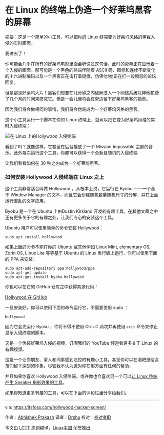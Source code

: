 

# 在 Linux 的终端上伪造一个好莱坞黑客的屏幕

摘要：这是一个简单的小工具，可以把你的 Linux 终端变为好莱坞风格的黑客入侵的实时画面。



我进去了！

你可能会几乎在所有的好莱坞电影里面会听说过这句话，此时的荧幕正在显示着一个入侵的画面。那可能是一个黑色的终端伴随着 ASCII 码、图标和连续不断变化的十六进制编码以及一个黑客正在击打着键盘，仿佛他/她正在打一段愤怒的论坛回复。

但是那是好莱坞大片！黑客们想要在几分钟之内破解进入一个网络系统除非他花费了几个月的时间来研究它。但是一会儿我将会在旁边留下好莱坞黑客的指责。

因为我们将会做相同的事情，我们将会伪装成为一个好莱坞风格的黑客。

这个小工具运行一个脚本在你的 Linux 终端上，就可以把它变为好莱坞风格的实时入侵终端：

![在 Linux 上的Hollywood 入侵终端][1]

看到了吗？就像这样，它甚至在后台播放了一个 Mission Impossible 主题的音乐。此外每次运行这个工具，你都可以获得一个全新且随机的入侵终端

让我们看看如何在 30 秒之内成为一个好莱坞黑客。



### 如何安装 Hollywood 入侵终端在 Linux 之上

这个工具非常适合叫做 Hollywood 。从根本上说，它运行在 Byobu ——一个基于 Window Manager 的文本，而且它会创建随机数量随机尺寸的分屏，并在上面运行混乱的文字应用。

Byobu 是一个在 Ubuntu 上由Dustin Kirkland 开发的有趣工具。在其他文章之中还有更多关于它的有趣之处，让我们专心的安装这个工具。

Ubuntu 用户可以使用简单的命令安装 Hollywood：

```
sudo apt install hollywood
```

如果上面的命令不能在你的 Ubuntu 或其他例如 Linux Mint, elementary OS, Zorin OS, Linux Lite 等等基于 Ubuntu 的 Linux 发行版上运行，你可以使用下面的 PPA 来安装：

```
sudo apt-add-repository ppa:hollywood/ppa
sudo apt-get update
sudo apt-get install byobu hollywood
```

你也可以在它的 GitHub 仓库之中获得其源代码：

[Hollywood 在 GitHub][3]

一旦安装好，你可以使用下面的命令运行它，不需要使用 sudo ：

`hollywood`

因为它会先运行 Byosu ，你将不得不使用 Ctrl+C 两次并再使用 `exit` 命令来停止显示入侵终端的脚本。

这是一个伪装好莱坞入侵的视频。订阅我们的 YouTube 频道看更多关于 Linux 的有趣视频。

这是一个让你朋友、家人和同事感到吃惊的有趣小工具，甚至你可以在酒吧里给女孩们留下深刻的印象，尽管我不认为这对你在那方面有任何的帮助，

并且如果你喜欢 Hollywood 入侵终端，或许你也会喜欢另一个可以[让 Linux 终端产生 Sneaker 电影效果的工具][5]。

如果你知道更多有趣的工具，可以在下面的评论栏里分享给我们。



------

via: https://itsfoss.com/hollywood-hacker-screen/

作者：[Abhishek Prakash][a]
译者：[Drshu](https://github.com/Drshu)
校对：[校对者ID](https://github.com/校对者ID)

本文由 [LCTT](https://github.com/LCTT/TranslateProject) 原创编译，[Linux中国](https://linux.cn/) 荣誉推出

[a]: https://itsfoss.com/author/abhishek/
[1]: https://4bds6hergc-flywheel.netdna-ssl.com/wp-content/uploads/2017/09/hollywood-hacking-linux-terminal.jpg
[2]: http://byobu.co/
[3]: https://github.com/dustinkirkland/hollywood
[4]: https://www.youtube.com/c/itsfoss?sub_confirmation=1
[5]: https://itsfoss.com/sneakers-movie-effect-linux/